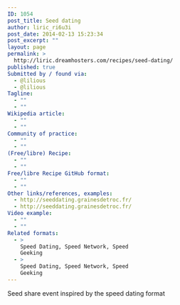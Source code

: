 ```yaml
---
ID: 1054
post_title: Seed dating
author: liric_ri6u3i
post_date: 2014-02-13 15:23:34
post_excerpt: ""
layout: page
permalink: >
  http://liric.dreamhosters.com/recipes/seed-dating/
published: true
Submitted by / found via:
  - @lilious
  - @lilious
Tagline:
  - ""
  - ""
Wikipedia article:
  - ""
  - ""
Community of practice:
  - ""
  - ""
(Free/libre) Recipe:
  - ""
  - ""
Free/libre Recipe GitHub format:
  - ""
  - ""
Other links/references, examples:
  - http://seeddating.grainesdetroc.fr/
  - http://seeddating.grainesdetroc.fr/
Video example:
  - ""
  - ""
Related formats:
  - >
    Speed Dating, Speed Network, Speed
    Geeking
  - >
    Speed Dating, Speed Network, Speed
    Geeking
---
```

Seed share event inspired by the speed dating format